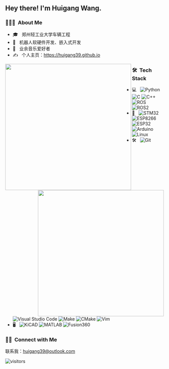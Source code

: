 <h2> Hey there! I'm Huigang Wang. </h2>

<h3> 👨🏻‍💻 &nbsp;About Me </h3>

- 🎓 &nbsp; 郑州轻工业大学车辆工程
- 🤔 &nbsp; 机器人软硬件开发、嵌入式开发
- 💼 &nbsp; 业余音乐爱好者
- ✍️ &nbsp; 个人主页：https://huigang39.github.io

[<img align="left" width="400" src="https://github-readme-stats.vercel.app/api?username=huigang39&theme=buefy&show_icons=true&count_private=true"/>](https://github.com/huigang39/)
[<img align="right" width="400" src="https://github-readme-stats.vercel.app/api/top-langs/?username=huigang39&theme=buefy&layout=compact"/>](https://github.com/huigang39/)

<h3> 🛠 &nbsp;Tech Stack </h3>

- 💻 &nbsp;
  ![Python](https://img.shields.io/badge/-Python-333333?style=flat&logo=python)
  ![C](https://img.shields.io/badge/-C-333333?style=flat&logo=C&logoColor=007396)
  ![C++](https://img.shields.io/badge/-C++-333333?style=flat&logo=C%2B%2B&logoColor=00599C)
  ![ROS](https://img.shields.io/badge/-ROS-333333?style=flat&logo=ros)
  ![ROS2](https://img.shields.io/badge/-ROS2-333333?style=ros)
- 📎 &nbsp;
  ![STM32](https://img.shields.io/badge/-STM32-333333?style=flat&logo=stm32)
  ![ESP8266](https://img.shields.io/badge/-ESP8266-333333?style=flat)
  ![ESP32](https://img.shields.io/badge/-ESP32-333333?style=flat)
  ![Arduino](https://img.shields.io/badge/-Arduino-333333?style=flat&logo=arduino)
  ![Linux](https://img.shields.io/badge/-Linux-333333?style=flat&logo=linux)
- 🛠️ &nbsp;
  ![Git](https://img.shields.io/badge/-Git-333333?style=flat&logo=git)
  ![Visual Studio Code](https://img.shields.io/badge/-Visual%20Studio%20Code-333333?style=flat&logo=visual-studio-code&logoColor=007ACC)
  ![Make](https://img.shields.io/badge/-Make-333333?style=flat&logo=make)
  ![CMake](https://img.shields.io/badge/-CMake-333333?style=flat&logo=cmake)
  ![Vim](https://img.shields.io/badge/-Vim-333333?style=flat&logo=vim)
- 🖥 &nbsp;
  ![KiCAD](https://img.shields.io/badge/-KiCAD-333333?style=flat)
  ![MATLAB](https://img.shields.io/badge/-MATLAB-333333?style=flat&logo=matlab)
  ![Fusion360](https://img.shields.io/badge/-Fusion360-333333?style=flat&logo=fusion)

<h3> 🤝🏻 &nbsp;Connect with Me </h3>

  联系我：huigang39@outlook.com

<img src="https://visitor-badge.laobi.icu/badge?page_id=huigang39.huigang39" alt="visitors"/>
